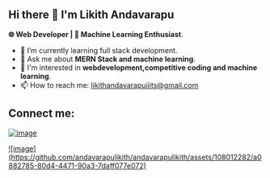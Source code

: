 ## Hi there 👋 I'm Likith Andavarapu

**🌐 Web Developer | 🤖 Machine Learning Enthusiast**.




- 🌱 I’m currently learning full stack development.
- 💬 Ask me about **MERN Stack and machine learning**.
- 👀 I'm interested in **webdevelopment,competitive coding and  machine learning**.
- 📫 How to reach me: likithandavarapuiiits@gmail.com

## Connect me:
<a href="https://www.linkedin.com/in/likith-andavarapu-4a0085239/">![image](https://github.com/andavarapulikith/andavarapulikith/assets/108012282/34f952ad-c681-4eac-ac58-12976d0c4aae)

</a>
<a href="likithandavarapuiiits@gmail.com">![image](https://github.com/andavarapulikith/andavarapulikith/assets/108012282/a0882785-80d4-4471-90a3-7daff077e072)
</a>



